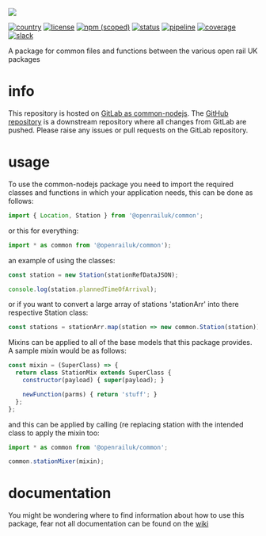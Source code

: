 ![](https://gitlab.com/openrail/uk/common-nodejs/uploads/93346c225ec30c3d1c0f92edff15af1a/common-banner.svg)

[![country](https://img.shields.io/badge/country-UK-blue.svg)](https://gitlab.com/groups/openrail/uk)
[![license](https://img.shields.io/badge/license-MIT-blue.svg)](https://choosealicense.com/licenses/mit/)
[![npm (scoped)](https://img.shields.io/npm/v/@openrailuk/common.svg)](https://www.npmjs.com/package/@openrailuk/common)
[![status](https://img.shields.io/badge/status-WIP-yellow.svg)](https://gitlab.com/openrail/uk/common-nodejs)
[![pipeline](https://gitlab.com/openrail/uk/common-nodejs/badges/master/pipeline.svg)](https://gitlab.com/openrail/uk/common-nodejs/commits/master)
[![coverage](https://gitlab.com/openrail/uk/common-nodejs/badges/master/coverage.svg)](https://gitlab.com/openrail/uk/common-nodejs/commits/master)
[![slack](https://open-rail-slack-invite.herokuapp.com/badge.svg)](https://open-rail-slack-invite.herokuapp.com/)

A package for common files and functions between the various open rail UK packages

# info

This repository is hosted on [GitLab as common-nodejs](https://gitlab.com/openrail/uk/common-nodejs). The [GitHub repository](https://github.com/CarbonCollins/openraildata-common-nodejs) is a downstream repository where all changes from GitLab are pushed. Please raise any issues or pull requests on the GitLab repository.

# usage

To use the common-nodejs package you need to import the required classes and functions in which your application needs, this can be done as follows:
```javascript
import { Location, Station } from '@openrailuk/common';
```
or this for everything:
```javascript
import * as common from '@openrailuk/common');

```

an example of using the classes:

```javascript
const station = new Station(stationRefDataJSON);

console.log(station.plannedTimeOfArrival);
```

or if you want to convert a large array of stations 'stationArr' into there respective Station class:

```javascript
const stations = stationArr.map(station => new common.Station(station));
```

Mixins can be applied to all of the base models that this package provides. A sample mixin would be as follows:

```javascript
const mixin = (SuperClass) => {
  return class StationMix extends SuperClass {
    constructor(payload) { super(payload); }

    newFunction(parms) { return 'stuff'; }
  };
};
```

and this can be applied by calling (re replacing station with the intended class to apply the mixin too:

```javascript
import * as common from '@openrailuk/common';

common.stationMixer(mixin);
```

# documentation

You might be wondering where to find information about how to use this package, fear not all documentation can be found on the [wiki](https://gitlab.com/openrail/uk/common-nodejs/wikis/home)